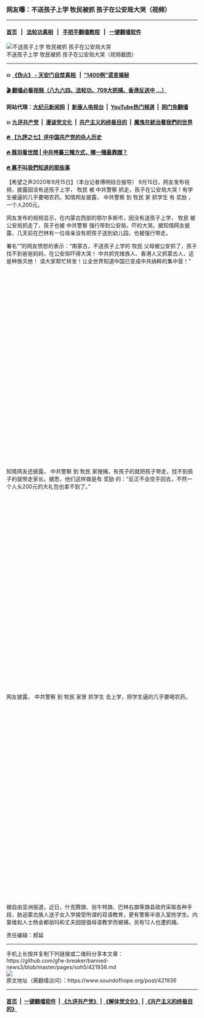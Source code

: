 ### 网友曝：不送孩子上学  牧民被抓  孩子在公安局大哭（视频）
------------------------

#### [首页](https://github.com/gfw-breaker/banned-news3/blob/master/README.md) &nbsp;&nbsp;|&nbsp;&nbsp; [法轮功真相](https://github.com/begood0513/basic/blob/master/README.md)  &nbsp;&nbsp;|&nbsp;&nbsp; [手把手翻墙教程](https://github.com/gfw-breaker/guides/wiki)  &nbsp;&nbsp;|&nbsp;&nbsp; [一键翻墙软件](https://github.com/gfw-breaker/nogfw/blob/master/README.md)  



<div><img alt="不送孩子上学  牧民被抓  孩子在公安局大哭" src="https://img.soundofhope.org/2020-09/wuhanfeiyan_2020-09-15_1-1600173520622.jpg"/>
<br/><figcaption class="caption">
 不送孩子上学  牧民被抓  孩子在公安局大哭（视频截图）
</figcaption></div><hr/>

#### 💥 [《伪火》 - 天安门自焚真相 ](http://158.247.203.241:10000/videos/blog/weihuo.html)&nbsp; |&nbsp; [“1400例”谎言揭秘  ](http://158.247.203.241:10000/videos/blog/jiexi1400.html)

#### [ 🎬  翻墙必看视频（八九六四、法轮功、709大抓捕、香港反送中 ...）](https://github.com/gfw-breaker/links/blob/master/banned.md)

#### 网站代理：[大纪元新闻网](http://158.247.203.241:10080/gb/) &nbsp;|&nbsp; [新唐人电视台](http://158.247.203.241:8808/gb/)  &nbsp;|&nbsp; [YouTube热门频道](http://158.247.203.241/youtube.html) &nbsp;|&nbsp; [网门免翻墙](http://158.247.203.241:11000/show.aspx?name=ogHome)

#### 💥 [九评共产党](http://158.247.203.241:10000/videos/res/jiuping/)&nbsp; |&nbsp; [漫谈党文化](http://158.247.203.241:10000/videos/res/mtdwh/)&nbsp; |&nbsp; [共产主义的终极目的](http://158.247.203.241:10000/videos/res/zjmd/)&nbsp; |&nbsp; [魔鬼在統治著我們的世界](http://158.247.203.241:10000/videos/res/TheSpecter/)  

#### [ 🔥  【九評之七】评中国共产党的杀人历史](http://158.247.203.241:10000/videos/news/../res/jiuping/index.html)

#### [ 🔥  薇羽看世間 | 中共垮臺三種方式，哪一種最靠譜？](http://158.247.203.241:10000/videos/news/weiyu01.html)

#### [ 🔥  黨不叫我們知道的那些事](http://158.247.203.241:10000/videos/news/truth02.html)

<div><div class="Content__Wrapper sc-1bvya0-0 grZQxZ">
 <p class="meta-top">
  <span class="meta">
   【希望之声2020年9月15日】（本台记者傅明综合报导）
  </span>
  9月15日，网友发布视频，披露因没有送孩子上学，
  <ok href="/term/135158">
   牧民
  </ok>
  被
  <ok href="/term/122094">
   中共警察
  </ok>
  抓走，孩子在公安局大哭！有学生被逼的几乎要喝农药。知情网友披露，
  <ok href="/term/122094">
   中共警察
  </ok>
  到
  <ok href="/term/135158">
   牧民
  </ok>
  家
  <ok href="/term/375781">
   抓学生
  </ok>
  有
  <ok href="/term/119273">
   奖励
  </ok>
  ，一个人200元。
 </p>
 <p>
  网友发布的视频显示，在内蒙古西部的鄂尔多斯市，因没有送孩子上学，
  <ok href="/term/135158">
   牧民
  </ok>
  被公安局抓走了，孩子也被
  <ok href="/term/122094">
   中共警察
  </ok>
  强行带到公安局，吓的大哭。据知情网友披露，几天前在巴林有一位母亲没有把孩子送到幼儿园，也被强行带走。
 </p>
 <p>
  署名“”的网友愤怒的表示：“南蒙古，不送孩子上学的
  <ok href="/term/135158">
   牧民
  </ok>
  父母被公安抓了，孩子找不到爸爸妈妈，在公安局吓得大哭！ 中共抓完维族人、香港人又抓蒙古人，这是种族灭绝！ 请大家帮忙转发！让全世界知道中国已变成中共纳粹的集中营！”
 </p>
 <div class="soh-embed">
  <div class="soh-embed-inner">
   <div class="iframely-embed" style="max-width: 550px;">
    <div class="iframely-responsive" style="padding-bottom: 100%;">
    </div>
   </div>
  </div>
 </div>
 <p>
  知情网友还披露，
  <ok href="/term/122094">
   中共警察
  </ok>
  到
  <ok href="/term/135158">
   牧民
  </ok>
  家搜捕，有孩子的就把孩子带走，找不到孩子的就带走家长。据悉，他们这样做是有
  <ok href="/term/119273">
   奖励
  </ok>
  的：“反正不会空手回去，不然一个人头200元的大礼包也拿不到了。”
 </p>
 <div class="soh-embed">
  <div class="soh-embed-inner">
   <div class="iframely-embed" style="max-width: 550px;">
    <div class="iframely-responsive" style="padding-bottom: 100%;">
    </div>
   </div>
  </div>
 </div>
 <p>
  网友披露，
  <ok href="/term/122094">
   中共警察
  </ok>
  到
  <ok href="/term/135158">
   牧民
  </ok>
  家里
  <ok href="/term/375781">
   抓学生
  </ok>
  去上学，把学生逼的几乎要喝农药。
 </p>
 <div class="soh-embed">
  <div class="soh-embed-inner">
   <div class="iframely-embed" style="max-width: 550px;">
    <div class="iframely-responsive" style="padding-bottom: 100%;">
    </div>
   </div>
  </div>
 </div>
 <p>
  据自由亚洲报道，近日，什克腾旗、翁牛特旗、巴林右旗等旗县政府采取各种手段，胁迫蒙古族人送子女入学接受所谓的双语教育，更有警察半夜入室抢学生。内蒙维权人士杨金都丽玛和丈夫因提倡母语教学而被捕，另有12人也遭抓捕。
 </p>
 <p class="meta-btm">
  责任编辑：郝延
 </p>
</div>
</div>
<hr/>
手机上长按并复制下列链接或二维码分享本文章：<br/>
https://github.com/gfw-breaker/banned-news3/blob/master/pages/soh5/421936.md <br/>
<a href='https://github.com/gfw-breaker/banned-news3/blob/master/pages/soh5/421936.md'><img src='https://github.com/gfw-breaker/banned-news3/blob/master/pages/soh5/421936.md.png'/></a> <br/>
原文地址（需翻墙访问）：https://www.soundofhope.org/post/421936


------------------------
#### [首页](https://github.com/gfw-breaker/banned-news3/blob/master/README.md) &nbsp;|&nbsp; [一键翻墙软件](https://github.com/gfw-breaker/nogfw/blob/master/README.md) &nbsp;| [《九评共产党》](https://github.com/gfw-breaker/9ping.md/blob/master/README.md#九评之一评共产党是什么) | [《解体党文化》](https://github.com/gfw-breaker/jtdwh.md/blob/master/README.md) | [《共产主义的终极目的》](https://github.com/gfw-breaker/gczydzjmd.md/blob/master/README.md)


<img src='http://gfw-breaker.win/banned-news3/pages/soh5/421936.md' width='0px' height='0px'/>